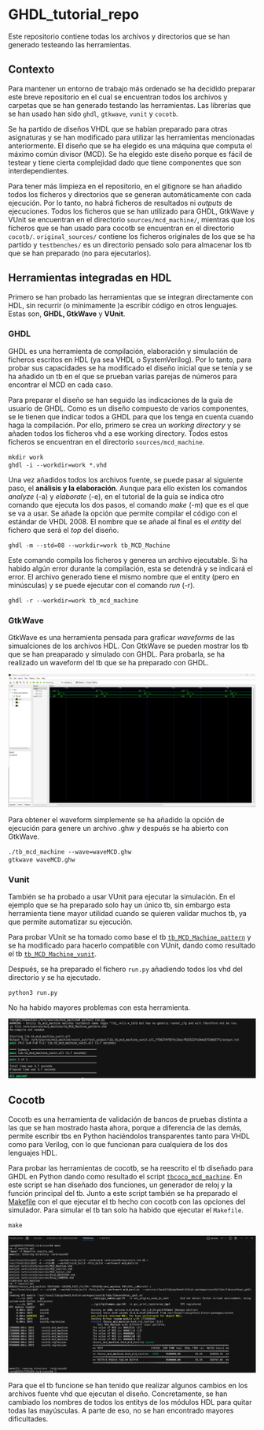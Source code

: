# GHDL_tutorial_repo

Este repositorio contiene todas los archivos y directorios que se han generado testeando las herramientas.

## Contexto

Para mantener un entorno de trabajo más ordenado se ha decidido preparar este breve repositorio en el cual se encuentran todos los archivos y carpetas que se han generado testando las herramientas. Las librerías que se han usado han sido `ghdl`, `gtkwave`, `vunit` y `cocotb`.

Se ha partido de diseños VHDL que se habían preparado para otras asignaturas y se han modificado para utilizar las herramientas mencionadas anteriormente. El diseño que se ha elegido es una máquina que computa el máximo común divisor (MCD). Se ha elegido este diseño porque es fácil de testear y tiene cierta complejidad dado que tiene componentes que son interdependientes.

Para tener más limpieza en el repositorio, en el gitignore se han añadido todos los ficheros y directorios que se generan automáticamente con cada ejecución. Por lo tanto, no habrá ficheros de resultados ni *outputs* de ejecuciones. Todos los ficheros que se han utilizado para GHDL, GtkWave y VUnit se encuentran en el directorio `sources/mcd_machine/`, mientras que los ficheros que se han usado para cocotb se encuentran en el directorio `cocotb/`. `original_sources/` contiene los ficheros originales de los que se ha partido y `testbenches/` es un directorio pensado solo para almacenar los tb que se han preparado (no para ejecutarlos).

## Herramientas integradas en HDL
Primero se han probado las herramientas que se integran directamente con HDL, sin recurrir (o mínimamente )a escribir código en otros lenguajes. Estas son, **GHDL, GtkWave** y **VUnit**.

### GHDL

GHDL es una herramienta de compilación, elaboración y simulación de ficheros escritos en HDL (ya sea VHDL o SystemVerilog). Por lo tanto, para probar sus capacidades se ha modificado el diseño inicial que se tenía y se ha añadido un tb en el que se prueban varias parejas de números para encontrar el MCD en cada caso.

Para preparar el diseño se han seguido las indicaciones de la guía de usuario de GHDL. Como es un diseño compuesto de varios componentes, se le tienen que indicar todos a GHDL para que los tenga en cuenta cuando haga la compilación. Por ello, primero se crea un *working directory* y se añaden todos los ficheros vhd a ese working directory. Todos estos ficheros se encuentran en el directorio `sources/mcd_machine`.

    mkdir work
    ghdl -i --workdir=work *.vhd

Una vez añadidos todos los archivos fuente, se puede pasar al siguiente paso, el **análisis y la elaboración**. Aunque para ello existen los comandos *analyze* (-a) y *elaborate* (-e), en el tutorial de la guía se indica otro comando que ejecuta los dos pasos, el comando *make* (-m) que es el que se va a usar. Se añade la opción que permite compilar el código con el estándar de VHDL 2008. El nombre que se añade al final es el *entity* del fichero que será el *top* del diseño.

    ghdl -m --std=08 --workdir=work tb_MCD_Machine

Este comando compila los ficheros y generea un archivo ejecutable. Si ha habido algún error durante la compilación, esta se detendrá y se indicará el error. El archivo generado tiene el mismo nombre que el entity (pero en minúsculas) y se puede ejecutar con el comando *run* (-r). 

    ghdl -r --workdir=work tb_mcd_machine

### GtkWave

GtkWave es una herramienta pensada para graficar *waveforms* de las simualciones de los archivos HDL. Con GtkWave se pueden mostrar los tb que se han preaparado y simulado con GHDL. Para probarla, se ha realizado un waveform del tb que se ha preparado con GHDL.

![alt text](WaveFormMCD.png)

Para obtener el waveform simplemente se ha añadido la opción de ejecución para genere un archivo .ghw y después se ha abierto con GtkWave.

    ./tb_mcd_machine --wave=waveMCD.ghw
    gtkwave waveMCD.ghw


### Vunit

También se ha probado a usar VUnit para ejecutar la simulación. En el ejemplo que se ha preparado solo hay un único tb, sin embargo esta herramienta tiene mayor utilidad cuando se quieren validar muchos tb, ya que permite automatizar su ejecución.

Para probar VUnit se ha tomado como base el tb [`tb_MCD_Machine_pattern`](sources/mcd_machine/tb_MCD_Machine_pattern.vhd) y se ha modificado para hacerlo compatible con VUnit, dando como resultado el tb [`tb_MCD_Machine_vunit`](sources/mcd_machine/tb_MCD_Machine_vunit.vhd).

Después, se ha preparado el fichero `run.py` añadiendo todos los vhd del directorio y se ha ejecutado.

    python3 run.py

No ha habido mayores problemas con esta herramienta.

![alt text](vunit_screenshot.jpg)

## Cocotb

Cocotb es una herramienta de validación de bancos de pruebas distinta a las que se han mostrado hasta ahora, porque a diferencia de las demás, permite escribir tbs en Python haciéndolos transparentes tanto para VHDL como para Verilog, con lo que funcionan para cualquiera de los dos lenguajes HDL.

Para probar las herramientas de cocotb, se ha reescrito el tb diseñado para GHDL en Python dando como resultado el script [`tbcoco_mcd_machine`](cocotb/tbcoco_mcd_machine.py). En este script se han diseñado dos funciones, un generador de reloj y la función principal del tb. Junto a este script también se ha preparado el [Makefile](cocotb/Makefile) con el que ejecutar el tb hecho con cocotb con las opciones del simulador. Para simular el tb tan solo ha habido que ejecutar el `Makefile`.

    make

![alt text](cocotb_screenshot.jpg)

Para que el tb funcione se han tenido que realizar algunos cambios en los archivos fuente vhd que ejecutan el diseño. Concretamente, se han cambiado los nombres de todos los entitys de los módulos HDL para quitar todas las mayúsculas. A parte de eso, no se han encontrado mayores dificultades.

